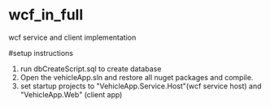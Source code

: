 # wcf_in_full
wcf service and client implementation

#setup instructions
1) run dbCreateScript.sql to create database
2) Open the vehicleApp.sln and restore all nuget packages and compile.
3) set startup projects to "VehicleApp.Service.Host"(wcf service host) and "VehicleApp.Web" (client app)
